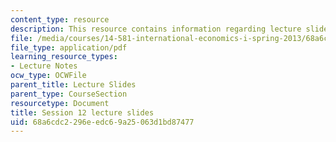 ```yaml
---
content_type: resource
description: This resource contains information regarding lecture slide 12.
file: /media/courses/14-581-international-economics-i-spring-2013/68a6cdc2296eedc69a25063d1bd87477_MIT14_581S13_Lecslides12.pdf
file_type: application/pdf
learning_resource_types:
- Lecture Notes
ocw_type: OCWFile
parent_title: Lecture Slides
parent_type: CourseSection
resourcetype: Document
title: Session 12 lecture slides
uid: 68a6cdc2-296e-edc6-9a25-063d1bd87477
---
```

